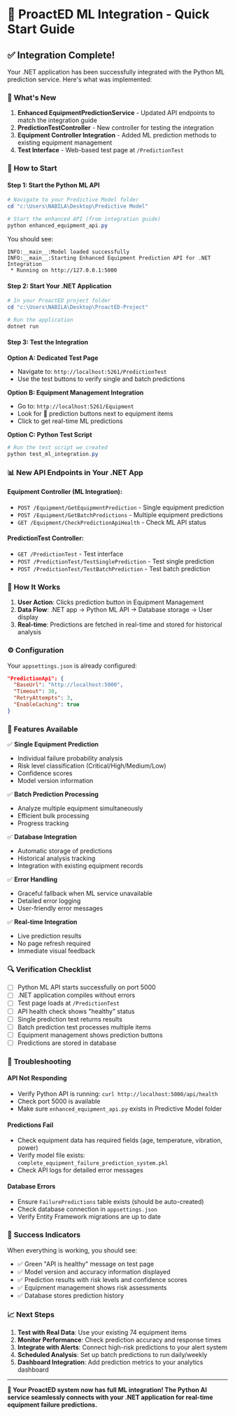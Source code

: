 # 🚀 ProactED ML Integration - Quick Start Guide

## ✅ Integration Complete!

Your .NET application has been successfully integrated with the Python ML prediction service. Here's what was implemented:

### 🔧 **What's New**

1. **Enhanced EquipmentPredictionService** - Updated API endpoints to match the integration guide
2. **PredictionTestController** - New controller for testing the integration  
3. **Equipment Controller Integration** - Added ML prediction methods to existing equipment management
4. **Test Interface** - Web-based test page at `/PredictionTest`

### 🚀 **How to Start**

#### **Step 1: Start the Python ML API**
```powershell
# Navigate to your Predictive Model folder
cd "c:\Users\NABILA\Desktop\Predictive Model"

# Start the enhanced API (from integration guide)
python enhanced_equipment_api.py
```

You should see:
```
INFO:__main__:Model loaded successfully
INFO:__main__:Starting Enhanced Equipment Prediction API for .NET Integration
 * Running on http://127.0.0.1:5000
```

#### **Step 2: Start Your .NET Application**
```powershell
# In your ProactED project folder
cd "c:\Users\NABILA\Desktop\ProactED-Project"

# Run the application
dotnet run
```

#### **Step 3: Test the Integration**

**Option A: Dedicated Test Page**
- Navigate to: `http://localhost:5261/PredictionTest`
- Use the test buttons to verify single and batch predictions

**Option B: Equipment Management Integration**
- Go to: `http://localhost:5261/Equipment`
- Look for 🤖 prediction buttons next to equipment items
- Click to get real-time ML predictions

**Option C: Python Test Script**
```powershell
# Run the test script we created
python test_ml_integration.py
```

### 📊 **New API Endpoints in Your .NET App**

#### Equipment Controller (ML Integration):
- `POST /Equipment/GetEquipmentPrediction` - Single equipment prediction
- `POST /Equipment/GetBatchPredictions` - Multiple equipment predictions  
- `GET /Equipment/CheckPredictionApiHealth` - Check ML API status

#### PredictionTest Controller:
- `GET /PredictionTest` - Test interface
- `POST /PredictionTest/TestSinglePrediction` - Test single prediction
- `POST /PredictionTest/TestBatchPrediction` - Test batch prediction

### 🔗 **How It Works**

1. **User Action**: Clicks prediction button in Equipment Management
2. **Data Flow**: .NET app → Python ML API → Database storage → User display
3. **Real-time**: Predictions are fetched in real-time and stored for historical analysis

### ⚙️ **Configuration**

Your `appsettings.json` is already configured:
```json
"PredictionApi": {
  "BaseUrl": "http://localhost:5000",
  "Timeout": 30,
  "RetryAttempts": 3,
  "EnableCaching": true
}
```

### 🎯 **Features Available**

✅ **Single Equipment Prediction**
- Individual failure probability analysis
- Risk level classification (Critical/High/Medium/Low)
- Confidence scores
- Model version information

✅ **Batch Prediction Processing**  
- Analyze multiple equipment simultaneously
- Efficient bulk processing
- Progress tracking

✅ **Database Integration**
- Automatic storage of predictions
- Historical analysis tracking
- Integration with existing equipment records

✅ **Error Handling**
- Graceful fallback when ML service unavailable
- Detailed error logging
- User-friendly error messages

✅ **Real-time Integration**
- Live prediction results
- No page refresh required
- Immediate visual feedback

### 🔍 **Verification Checklist**

- [ ] Python ML API starts successfully on port 5000
- [ ] .NET application compiles without errors
- [ ] Test page loads at `/PredictionTest`
- [ ] API health check shows "healthy" status
- [ ] Single prediction test returns results
- [ ] Batch prediction test processes multiple items
- [ ] Equipment management shows prediction buttons
- [ ] Predictions are stored in database

### 🚨 **Troubleshooting**

#### **API Not Responding**
- Verify Python API is running: `curl http://localhost:5000/api/health`
- Check port 5000 is available
- Make sure `enhanced_equipment_api.py` exists in Predictive Model folder

#### **Predictions Fail**
- Check equipment data has required fields (age, temperature, vibration, power)
- Verify model file exists: `complete_equipment_failure_prediction_system.pkl`
- Check API logs for detailed error messages

#### **Database Errors**
- Ensure `FailurePredictions` table exists (should be auto-created)
- Check database connection in `appsettings.json`
- Verify Entity Framework migrations are up to date

### 🎉 **Success Indicators**

When everything is working, you should see:
- ✅ Green "API is healthy" message on test page
- ✅ Model version and accuracy information displayed  
- ✅ Prediction results with risk levels and confidence scores
- ✅ Equipment management shows risk assessments
- ✅ Database stores prediction history

### 📈 **Next Steps**

1. **Test with Real Data**: Use your existing 74 equipment items
2. **Monitor Performance**: Check prediction accuracy and response times
3. **Integrate with Alerts**: Connect high-risk predictions to your alert system
4. **Scheduled Analysis**: Set up batch predictions to run daily/weekly
5. **Dashboard Integration**: Add prediction metrics to your analytics dashboard

---

**🎯 Your ProactED system now has full ML integration! The Python AI service seamlessly connects with your .NET application for real-time equipment failure predictions.**
